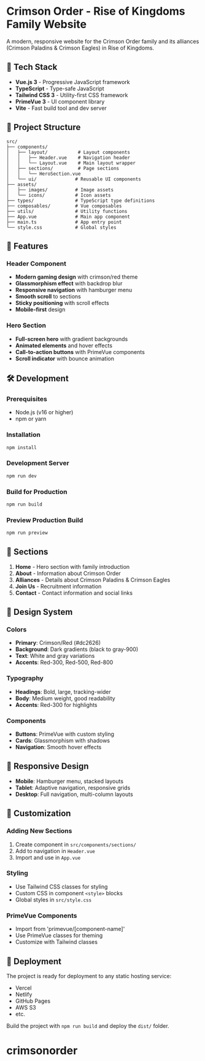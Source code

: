 # Crimson Order - Rise of Kingdoms Family Website

A modern, responsive website for the Crimson Order family and its alliances (Crimson Paladins & Crimson Eagles) in Rise of Kingdoms.

## 🚀 Tech Stack

- **Vue.js 3** - Progressive JavaScript framework
- **TypeScript** - Type-safe JavaScript
- **Tailwind CSS 3** - Utility-first CSS framework
- **PrimeVue 3** - UI component library
- **Vite** - Fast build tool and dev server

## 📁 Project Structure

```
src/
├── components/
│   ├── layout/           # Layout components
│   │   ├── Header.vue    # Navigation header
│   │   └── Layout.vue    # Main layout wrapper
│   ├── sections/         # Page sections
│   │   └── HeroSection.vue
│   └── ui/              # Reusable UI components
├── assets/
│   ├── images/          # Image assets
│   └── icons/           # Icon assets
├── types/               # TypeScript type definitions
├── composables/         # Vue composables
├── utils/               # Utility functions
├── App.vue              # Main app component
├── main.ts              # App entry point
└── style.css            # Global styles
```

## 🎨 Features

### Header Component
- **Modern gaming design** with crimson/red theme
- **Glassmorphism effect** with backdrop blur
- **Responsive navigation** with hamburger menu
- **Smooth scroll** to sections
- **Sticky positioning** with scroll effects
- **Mobile-first** design

### Hero Section
- **Full-screen hero** with gradient backgrounds
- **Animated elements** and hover effects
- **Call-to-action buttons** with PrimeVue components
- **Scroll indicator** with bounce animation

## 🛠️ Development

### Prerequisites
- Node.js (v16 or higher)
- npm or yarn

### Installation
```bash
npm install
```

### Development Server
```bash
npm run dev
```

### Build for Production
```bash
npm run build
```

### Preview Production Build
```bash
npm run preview
```

## 🎯 Sections

1. **Home** - Hero section with family introduction
2. **About** - Information about Crimson Order
3. **Alliances** - Details about Crimson Paladins & Crimson Eagles
4. **Join Us** - Recruitment information
5. **Contact** - Contact information and social links

## 🎨 Design System

### Colors
- **Primary**: Crimson/Red (#dc2626)
- **Background**: Dark gradients (black to gray-900)
- **Text**: White and gray variations
- **Accents**: Red-300, Red-500, Red-800

### Typography
- **Headings**: Bold, large, tracking-wider
- **Body**: Medium weight, good readability
- **Accents**: Red-300 for highlights

### Components
- **Buttons**: PrimeVue with custom styling
- **Cards**: Glassmorphism with shadows
- **Navigation**: Smooth hover effects

## 📱 Responsive Design

- **Mobile**: Hamburger menu, stacked layouts
- **Tablet**: Adaptive navigation, responsive grids
- **Desktop**: Full navigation, multi-column layouts

## 🔧 Customization

### Adding New Sections
1. Create component in `src/components/sections/`
2. Add to navigation in `Header.vue`
3. Import and use in `App.vue`

### Styling
- Use Tailwind CSS classes for styling
- Custom CSS in component `<style>` blocks
- Global styles in `src/style.css`

### PrimeVue Components
- Import from 'primevue/[component-name]'
- Use PrimeVue classes for theming
- Customize with Tailwind classes

## 🚀 Deployment

The project is ready for deployment to any static hosting service:
- Vercel
- Netlify
- GitHub Pages
- AWS S3
- etc.

Build the project with `npm run build` and deploy the `dist/` folder.
# crimsonorder
